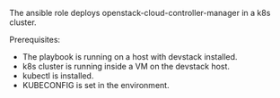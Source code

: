 The ansible role deploys openstack-cloud-controller-manager in a k8s cluster.

Prerequisites:

* The playbook is running on a host with devstack installed.
* k8s cluster is running inside a VM on the devstack host.
* kubectl is installed.
* KUBECONFIG is set in the environment.